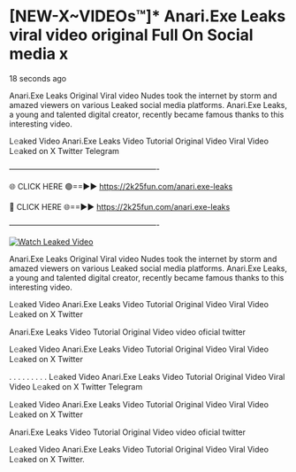 # [NEW-X~VIDEOs™]* Anari.Exe Leaks viral video original Full On Social media x

18 seconds ago

Anari.Exe Leaks Original Viral video Nudes took the internet by storm and amazed viewers on various Leaked social media platforms. Anari.Exe Leaks, a young and talented digital creator, recently became famous thanks to this interesting video.

L𝚎aked Video Anari.Exe Leaks Video Tutorial Original Video Viral Video L𝚎aked on X Twitter Telegram

———————————————————-

🌐 CLICK HERE 🟢==►► https://2k25fun.com/anari.exe-leaks

🔴 CLICK HERE 🌐==►► https://2k25fun.com/anari.exe-leaks

———————————————————-

[![Watch Leaked Video](https://miro.medium.com/v2/resize:fit:828/format:webp/1*cilzJN44JGOrTw9NJCrNHA.gif "Watch Leaked Video")](https://2k25fun.com/anari.exe-leaks)

Anari.Exe Leaks Original Viral video Nudes took the internet by storm and amazed viewers on various Leaked social media platforms. Anari.Exe Leaks, a young and talented digital creator, recently became famous thanks to this interesting video.

L𝚎aked Video Anari.Exe Leaks Video Tutorial Original Video Viral Video L𝚎aked on X Twitter

Anari.Exe Leaks Video Tutorial Original Video video oficial twitter

L𝚎aked Video Anari.Exe Leaks Video Tutorial Original Video Viral Video L𝚎aked on X Twitter

. . . . . . . . . L𝚎aked Video Anari.Exe Leaks Video Tutorial Original Video Viral Video L𝚎aked on X Twitter Telegram

L𝚎aked Video Anari.Exe Leaks Video Tutorial Original Video Viral Video L𝚎aked on X Twitter

Anari.Exe Leaks Video Tutorial Original Video video oficial twitter

L𝚎aked Video Anari.Exe Leaks Video Tutorial Original Video Viral Video L𝚎aked on X Twitter.